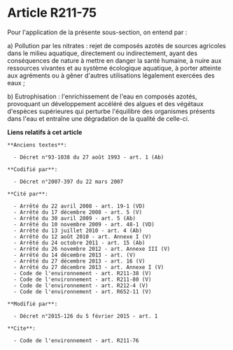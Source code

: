 # Article R211-75

Pour l'application de la présente sous-section, on entend par : 

a) Pollution par les nitrates : rejet de composés azotés de sources agricoles dans le milieu aquatique, directement ou
indirectement, ayant des conséquences de nature à mettre en danger la santé humaine, à nuire aux ressources vivantes et au
système écologique aquatique, à porter atteinte aux agréments ou à gêner d'autres utilisations légalement exercées des
eaux ; 

b) Eutrophisation : l'enrichissement de l'eau en composés azotés, provoquant un développement accéléré des algues et des
végétaux d'espèces supérieures qui perturbe l'équilibre des organismes présents dans l'eau et entraîne une dégradation de la
qualité de celle-ci.

**Liens relatifs à cet article**

	**Anciens textes**:

	  - Décret n°93-1038 du 27 août 1993 - art. 1 (Ab)

	**Codifié par**:

	  - Décret n°2007-397 du 22 mars 2007

	**Cité par**:

	  - Arrêté du 22 avril 2008 - art. 19-1 (VD)
	  - Arrêté du 17 décembre 2008 - art. 5 (V)
	  - Arrêté du 30 avril 2009 - art. 5 (Ab)
	  - Arrêté du 10 novembre 2009 - art. 48-1 (VD)
	  - Arrêté du 13 juillet 2010 - art. 4 (Ab)
	  - Arrêté du 12 août 2010 - art. Annexe I (V)
	  - Arrêté du 24 octobre 2011 - art. 15 (Ab)
	  - Arrêté du 26 novembre 2012 - art. Annexe III (V)
	  - Arrêté du 14 décembre 2013 - art. (V)
	  - Arrêté du 27 décembre 2013 - art. 16 (V)
	  - Arrêté du 27 décembre 2013 - art. Annexe I (V)
	  - Code de l'environnement - art. R211-38 (V)
	  - Code de l'environnement - art. R211-80 (V)
	  - Code de l'environnement - art. R212-4 (V)
	  - Code de l'environnement - art. R652-11 (V)

	**Modifié par**:

	  - Décret n°2015-126 du 5 février 2015 - art. 1

	**Cite**:

	  - Code de l'environnement - art. R211-76
